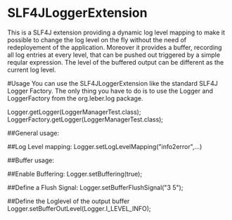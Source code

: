 # SLF4JLoggerExtension

This is a SLF4J extension providing a dynamic log level mapping to  make it possible to change the log level on the fly without the need of redeployement of the application. Moreover it provides a buffer, recording all log entries at every level, that can be pushed out triggered by a simple reqular expression. The level of the buffered output can be different as the current   log level. 

#Usage
You can use the SLF4JLoggerExtension like the standard SLF4J Logger Factory. The only thing you have to do is to use the Logger and LoggerFactory from the org.leber.log package.



Logger.getLogger(LoggerManagerTest.class);
LoggerFactory.getLogger(LoggerManagerTest.class);

##General usage:


##Log Level mapping:
Logger.setLogLevelMapping("info2error",...)

##Buffer usage:

##Enable Buffering:
Logger.setBuffering(true);

##Define a Flush Signal:
Logger.setBufferFlushSignal("3 5");

##Define the Loglevel of the output buffer
Logger.setBufferOutLevel(Logger.I_LEVEL_INFO);

